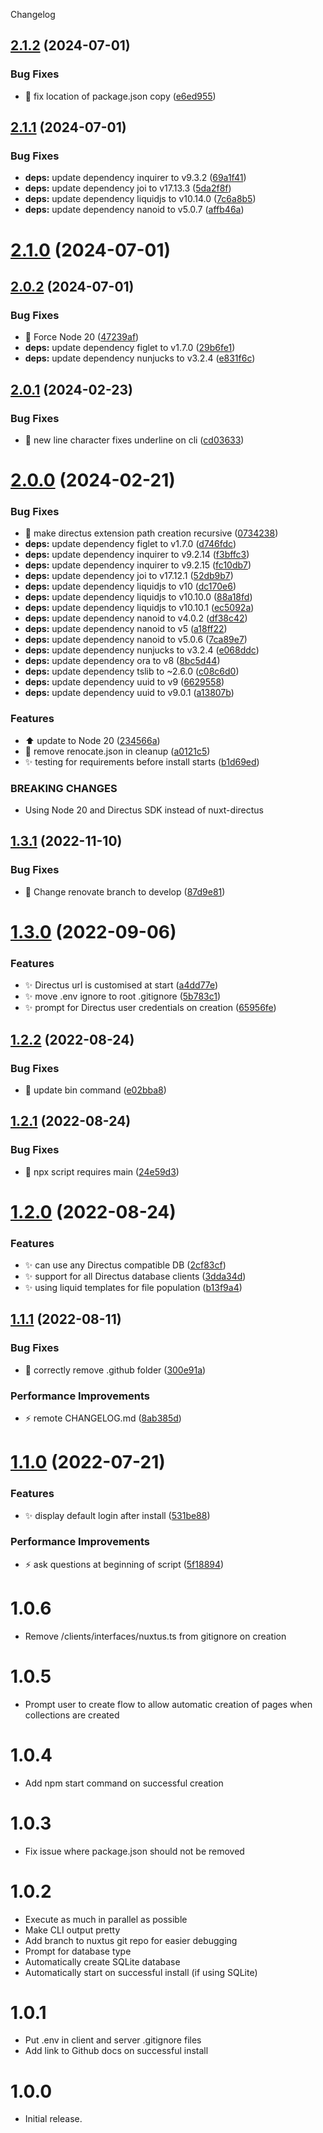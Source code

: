 Changelog

## [2.1.2](https://github.com/nuxtus/create-nuxtus/compare/v2.1.1...v2.1.2) (2024-07-01)


### Bug Fixes

* :bug: fix location of package.json copy ([e6ed955](https://github.com/nuxtus/create-nuxtus/commit/e6ed955b9922933631803c7a18e9e71079256886))

## [2.1.1](https://github.com/nuxtus/create-nuxtus/compare/v2.1.0...v2.1.1) (2024-07-01)


### Bug Fixes

* **deps:** update dependency inquirer to v9.3.2 ([69a1f41](https://github.com/nuxtus/create-nuxtus/commit/69a1f4160c500eb41331d4fe5821b2681facded7))
* **deps:** update dependency joi to v17.13.3 ([5da2f8f](https://github.com/nuxtus/create-nuxtus/commit/5da2f8fef84d7e13eb35fc06ba48822438a8544c))
* **deps:** update dependency liquidjs to v10.14.0 ([7c6a8b5](https://github.com/nuxtus/create-nuxtus/commit/7c6a8b5e6226a2147482d6e73c0bf7cde3c4f68e))
* **deps:** update dependency nanoid to v5.0.7 ([affb46a](https://github.com/nuxtus/create-nuxtus/commit/affb46aff65e1947f782917bafa6c5ada06a4c3c))

# [2.1.0](https://github.com/nuxtus/create-nuxtus/compare/v2.0.2...v2.1.0) (2024-07-01)

## [2.0.2](https://github.com/nuxtus/create-nuxtus/compare/v2.0.1...v2.0.2) (2024-07-01)


### Bug Fixes

* :bug: Force Node 20 ([47239af](https://github.com/nuxtus/create-nuxtus/commit/47239afc8e4671f68d76bd160afca6c33e070045))
* **deps:** update dependency figlet to v1.7.0 ([29b6fe1](https://github.com/nuxtus/create-nuxtus/commit/29b6fe1fa78c4d7f9eb67ce1ec3ed363f9495a40))
* **deps:** update dependency nunjucks to v3.2.4 ([e831f6c](https://github.com/nuxtus/create-nuxtus/commit/e831f6c7888598a6a62c2d8e5df67c8620c332fe))

## [2.0.1](https://github.com/nuxtus/create-nuxtus/compare/v2.0.0...v2.0.1) (2024-02-23)


### Bug Fixes

* :bug: new line character fixes underline on cli ([cd03633](https://github.com/nuxtus/create-nuxtus/commit/cd036330ff4ff505d75a2f8038e7fef9f9e8072f))

# [2.0.0](https://github.com/nuxtus/create-nuxtus/compare/v1.3.1...v2.0.0) (2024-02-21)


### Bug Fixes

* :bug: make directus extension path creation recursive ([0734238](https://github.com/nuxtus/create-nuxtus/commit/0734238ef714cf4eb841bf1283e57df81d395dad))
* **deps:** update dependency figlet to v1.7.0 ([d746fdc](https://github.com/nuxtus/create-nuxtus/commit/d746fdce262d88891c3a79e8fe00868fa93fa68b))
* **deps:** update dependency inquirer to v9.2.14 ([f3bffc3](https://github.com/nuxtus/create-nuxtus/commit/f3bffc3e86b6e182ed14838d587567aab894203e))
* **deps:** update dependency inquirer to v9.2.15 ([fc10db7](https://github.com/nuxtus/create-nuxtus/commit/fc10db7f2b6b8c01f9135691328e94cfcaed692b))
* **deps:** update dependency joi to v17.12.1 ([52db9b7](https://github.com/nuxtus/create-nuxtus/commit/52db9b791d934c1ccee6bc74afab014db21cf768))
* **deps:** update dependency liquidjs to v10 ([dc170e6](https://github.com/nuxtus/create-nuxtus/commit/dc170e669f3aad24ce49b468d82970f5173cd2d6))
* **deps:** update dependency liquidjs to v10.10.0 ([88a18fd](https://github.com/nuxtus/create-nuxtus/commit/88a18fd471a223640ee8055bbbe368d422478707))
* **deps:** update dependency liquidjs to v10.10.1 ([ec5092a](https://github.com/nuxtus/create-nuxtus/commit/ec5092aa9901a29a3b5deea170afcedb93ed471f))
* **deps:** update dependency nanoid to v4.0.2 ([df38c42](https://github.com/nuxtus/create-nuxtus/commit/df38c42a1420ee30c2f0feca20bb2dc0cad98b60))
* **deps:** update dependency nanoid to v5 ([a18ff22](https://github.com/nuxtus/create-nuxtus/commit/a18ff229da00150dd941fcb9350896182032e2db))
* **deps:** update dependency nanoid to v5.0.6 ([7ca89e7](https://github.com/nuxtus/create-nuxtus/commit/7ca89e791c4eab8aa2a81cfe3a19eb9e6ed28d0a))
* **deps:** update dependency nunjucks to v3.2.4 ([e068ddc](https://github.com/nuxtus/create-nuxtus/commit/e068ddcbe6f85cd21ecc7404d5052593bd47b524))
* **deps:** update dependency ora to v8 ([8bc5d44](https://github.com/nuxtus/create-nuxtus/commit/8bc5d44b8c2036a7e230df370dbe7069a0f383dc))
* **deps:** update dependency tslib to ~2.6.0 ([c08c6d0](https://github.com/nuxtus/create-nuxtus/commit/c08c6d0661e9434e771be6a61c2f601a6248d8d0))
* **deps:** update dependency uuid to v9 ([6629558](https://github.com/nuxtus/create-nuxtus/commit/6629558f2645df977f25770d669338029ebabe0a))
* **deps:** update dependency uuid to v9.0.1 ([a13807b](https://github.com/nuxtus/create-nuxtus/commit/a13807b90ee4d62bb35ebc1a70bfc1b2c0fbfe0f))


### Features

* :arrow_up: update to Node 20 ([234566a](https://github.com/nuxtus/create-nuxtus/commit/234566a10dfdbaf172503f705763112a7b2803b1))
* :rocket: remove renocate.json in cleanup ([a0121c5](https://github.com/nuxtus/create-nuxtus/commit/a0121c564c17058afa466a2b46967379ad43e544))
* :sparkles: testing for requirements before install starts ([b1d69ed](https://github.com/nuxtus/create-nuxtus/commit/b1d69ed3e8ff48f3e4b91a9023b1fdf08d767414))


### BREAKING CHANGES

* Using Node 20 and Directus SDK instead of nuxt-directus

## [1.3.1](https://github.com/nuxtus/create-nuxtus/compare/v1.3.0...v1.3.1) (2022-11-10)


### Bug Fixes

* :rocket: Change renovate branch to develop ([87d9e81](https://github.com/nuxtus/create-nuxtus/commit/87d9e81f06fc693099df205206d5a5f47deb698c))

# [1.3.0](https://github.com/nuxtus/create-nuxtus/compare/v1.2.2...v1.3.0) (2022-09-06)


### Features

* :sparkles: Directus url is customised at start ([a4dd77e](https://github.com/nuxtus/create-nuxtus/commit/a4dd77eb8b95e57b97732d0c2d21ebde4a04574c))
* :sparkles: move .env ignore to root .gitignore ([5b783c1](https://github.com/nuxtus/create-nuxtus/commit/5b783c18c47fbf76425f23563f3acd7c94ee81f0))
* :sparkles: prompt for Directus user credentials on creation ([65956fe](https://github.com/nuxtus/create-nuxtus/commit/65956fea74b8347804554fdf52559aeec095ea9e))

## [1.2.2](https://github.com/nuxtus/create-nuxtus/compare/v1.2.1...v1.2.2) (2022-08-24)


### Bug Fixes

* :bug: update bin command ([e02bba8](https://github.com/nuxtus/create-nuxtus/commit/e02bba81ba4b0594dd19c4e265cd2875f2e53d5c))

## [1.2.1](https://github.com/nuxtus/create-nuxtus/compare/v1.2.0...v1.2.1) (2022-08-24)


### Bug Fixes

* :bug: npx script requires main ([24e59d3](https://github.com/nuxtus/create-nuxtus/commit/24e59d3b612a6216553b432a29b88acdf7a4a21d))

# [1.2.0](https://github.com/nuxtus/create-nuxtus/compare/v1.1.1...v1.2.0) (2022-08-24)


### Features

* :sparkles: can use any Directus compatible DB ([2cf83cf](https://github.com/nuxtus/create-nuxtus/commit/2cf83cff0bae259fbc5c4325804e1d120131864b))
* :sparkles: support for all Directus database clients ([3dda34d](https://github.com/nuxtus/create-nuxtus/commit/3dda34df242a173702d562cf7c5d63d62e99fade))
* :sparkles: using liquid templates for file population ([b13f9a4](https://github.com/nuxtus/create-nuxtus/commit/b13f9a40167c39701ce5ce6872db9e5977d1de39))

## [1.1.1](https://github.com/nuxtus/create-nuxtus/compare/v1.1.0...v1.1.1) (2022-08-11)


### Bug Fixes

* :bug: correctly remove .github folder ([300e91a](https://github.com/nuxtus/create-nuxtus/commit/300e91a44738af64ec012526501336638d0fb947))


### Performance Improvements

* :zap: remote CHANGELOG.md ([8ab385d](https://github.com/nuxtus/create-nuxtus/commit/8ab385d12adb78092c8c8da07eee3b6001d7160e))

# [1.1.0](https://github.com/nuxtus/create-nuxtus/compare/v1.0.6...v1.1.0) (2022-07-21)


### Features

* :sparkles: display default login after install ([531be88](https://github.com/nuxtus/create-nuxtus/commit/531be888f6e0ee21f5bac27199b4176efddb9946))


### Performance Improvements

* :zap: ask questions at beginning of script ([5f18894](https://github.com/nuxtus/create-nuxtus/commit/5f18894263f42375ffa4b03a550868b16e004eee))

# 1.0.6

- Remove /clients/interfaces/nuxtus.ts from gitignore on creation

# 1.0.5

- Prompt user to create flow to allow automatic creation of pages when collections are created

# 1.0.4

- Add npm start command on successful creation

# 1.0.3

- Fix issue where package.json should not be removed

# 1.0.2

- Execute as much in parallel as possible
- Make CLI output pretty
- Add branch to nuxtus git repo for easier debugging
- Prompt for database type
- Automatically create SQLite database
- Automatically start on successful install (if using SQLite)

# 1.0.1

- Put .env in client and server .gitignore files
- Add link to Github docs on successful install

# 1.0.0

- Initial release.
